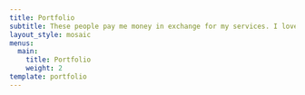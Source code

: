 ```yaml
---
title: Portfolio
subtitle: These people pay me money in exchange for my services. I love them.
layout_style: mosaic
menus:
  main:
    title: Portfolio
    weight: 2
template: portfolio
---
```


